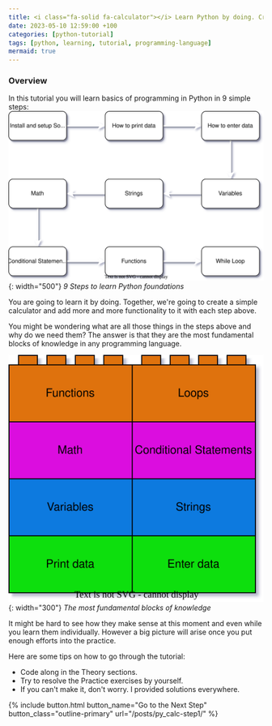 ```yaml
--- 
title: <i class="fa-solid fa-calculator"></i> Learn Python by doing. Create simple calculator 
date: 2023-05-10 12:59:00 +100
categories: [python-tutorial]
tags: [python, learning, tutorial, programming-language]
mermaid: true
---
```


### Overview

In this tutorial you will learn basics of programming in Python in 9 simple steps:
![9 Steps to learn Python foundations](/assets/img/Learn_to_Code_in_Just_30_Minutes/overview-1.svg){: width="500"}
_9 Steps to learn Python foundations_

You are going to learn it by doing. Together, we're going to create a simple calculator and add more and more functionality to it with each step above. 

You might be wondering what are all those things in the steps above and why do we need them? The answer is that they are the most fundamental blocks of knowledge in any programming language. 

![the most fundamental blocks of knowledge](/assets/img/Learn_to_Code_in_Just_30_Minutes/overview-2.svg){: width="300"}
_The most fundamental blocks of knowledge_

It might be hard to see how they make sense at this moment and even while you learn them individually. However a big picture will arise once you put enough efforts into the practice. 

Here are some tips on how to go through the tutorial:
- Code along in the Theory sections.
- Try to resolve the Practice exercises by yourself. 
- If you can't make it, don't worry. I provided solutions everywhere.

 {% include button.html button_name="Go to the Next Step" button_class="outline-primary" url="/posts/py_calc-step1/" %}

